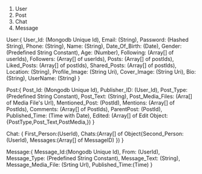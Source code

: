 1. User
2. Post
3. Chat
4. Message

User:{
User_Id: (Mongodb Unique Id),
Email: (String),
Password: (Hashed String),
Phone: (String),
Name: (String),
Date_Of_Birth: (Date),
Gender: (Predefined String Constant),
Age: (Number),
Following: (Array[] of userIds),
Followers: (Array[] of userIds),
Posts: (Array[] of postIds),
Liked_Posts: (Array[] of postIds),
Shared_Posts: (Array[] of postIds),
Location: (String),
Profile_Image: (String Uri),
Cover_Image: (String Uri),
Bio: (String),
UserName: (String)
}

Post:{
Post_Id: (Mongodb Unique Id),
Publisher_ID: (User_Id),
Post_Type: (Predefined String Constant),
Post_Text: (String),
Post_Media_Files: (Arra[] of Media File's Url),
Mentioned_Post: (PostId),
Mentions: (Array[] of PostIds),
Comments: (Array[] of PostIds),
ParentPost: (PostId),
Published_Time: (Time with Date),
Edited: (Array[] of Edit Object: {PostType,Post_Text,PostMedia,})
}

Chat: {
First_Person:(UserId),
Chats:(Array[] of Object{Second_Person: (UserId), Messages:(Array[] of MessageID) })
}

Message:{
Message_Id:(Mongodb Unique Id),
From: (UserId),
Message_Type: (Predefined String Constant),
Message_Text: (String),
Message_Media_File: (Srting Url),
Published_Time:(Time)
}
